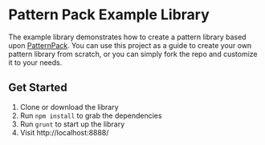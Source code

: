 # Pattern Pack Example Library
The example library demonstrates how to create a pattern library based upon [PatternPack](https://github.com/patternpack/patternpack). You can use this project as a guide to create your own pattern library from scratch, or you can simply fork the repo and customize it to your needs.

## Get Started

1. Clone or download the library
2. Run `npm install` to grab the dependencies
3. Run `grunt` to start up the library
4. Visit http://localhost:8888/
